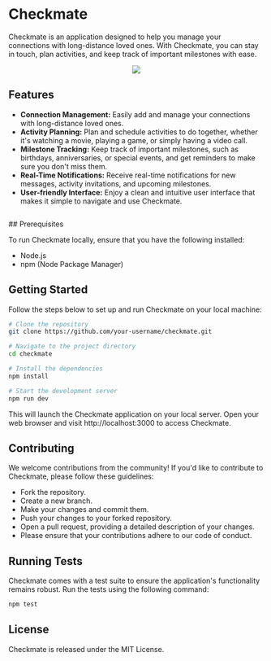 # Checkmate

Checkmate is an application designed to help you manage your connections with long-distance loved ones. With Checkmate, you can stay in touch, plan activities, and keep track of important milestones with ease.

<p align="center">
  <img src = https://github.com/GeoTech23/CheckMate/blob/main/public/CMlogin.gif>
</p>

## Features
- **Connection Management:** Easily add and manage your connections with long-distance loved ones.
- **Activity Planning:** Plan and schedule activities to do together, whether it's watching a movie, playing a game, or simply having a video call.
- **Milestone Tracking:** Keep track of important milestones, such as birthdays, anniversaries, or special events, and get reminders to make sure you don't miss them.
- **Real-Time Notifications:** Receive real-time notifications for new messages, activity invitations, and upcoming milestones.
- **User-friendly Interface:** Enjoy a clean and intuitive user interface that makes it simple to navigate and use Checkmate.

<p align="center">
  <img src = >
</p>
## Prerequisites

To run Checkmate locally, ensure that you have the following installed:

- Node.js
- npm (Node Package Manager)

## Getting Started

Follow the steps below to set up and run Checkmate on your local machine:

```bash
# Clone the repository
git clone https://github.com/your-username/checkmate.git

# Navigate to the project directory
cd checkmate

# Install the dependencies
npm install

# Start the development server
npm run dev
```

This will launch the Checkmate application on your local server. Open your web browser and visit http://localhost:3000 to access Checkmate.

## Contributing
We welcome contributions from the community! If you'd like to contribute to Checkmate, please follow these guidelines:

- Fork the repository.
- Create a new branch.
- Make your changes and commit them.
- Push your changes to your forked repository.
- Open a pull request, providing a detailed description of your changes.
- Please ensure that your contributions adhere to our code of conduct.

## Running Tests
Checkmate comes with a test suite to ensure the application's functionality remains robust. Run the tests using the following command:

```bash
npm test
```

## License
Checkmate is released under the MIT License.
